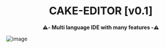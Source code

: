 <div align=center>

  # CAKE-EDITOR [v0.1]
  **⚠️- Multi language IDE with many features -⚠️** 
  
</div>

![image](https://user-images.githubusercontent.com/81589649/194765355-78e83e11-e751-4590-8e24-20744b3158fe.png)
